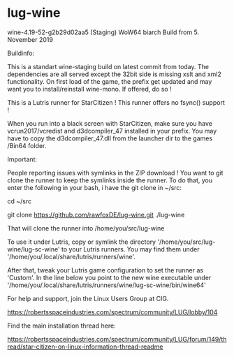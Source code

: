# lug-wine

wine-4.19-52-g2b29d02aa5 (Staging)
WoW64 biarch Build from 5. November 2019

Buildinfo:

This is a standart wine-staging build on latest commit from today.
The dependencies are all served except the 32bit side is missing xslt and xml2 functionality.
On first load of the game, the prefix get updated and may want you to install/reinstall wine-mono.
If offered, do so !

This is a Lutris runner for StarCitizen !
This runner offers no fsync() support !

When you run into a black screen with StarCitizen, make sure you have vcrun2017/vcredist and d3dcompiler_47 installed in your prefix.
You may have to copy the d3dcompiler_47.dll from the launcher dir to the games /Bin64 folder.

Important:

People reporting issues with symlinks in the ZIP download ! You want to git clone the runner to keep the symlinks inside the runner. To do that, you enter the following in your bash, i have the git clone in ~/src:

cd ~/src

git clone https://github.com/rawfoxDE/lug-wine.git ./lug-wine

That will clone the runner into /home/you/src/lug-wine

To use it under Lutris, copy or symlink the directory '/home/you/src/lug-wine/lug-sc-wine' to your Lutris runners. 
You may find them under '/home/you/.local/share/lutris/runners/wine'.

After that, tweak your Lutris game configuration to set the runner as 'Custom'. 
In the line below you point to the new wine executable under '/home/you/.local/share/lutris/runners/wine/lug-sc-wine/bin/wine64'

For help and support, join the Linux Users Group at CIG. 

https://robertsspaceindustries.com/spectrum/community/LUG/lobby/104

Find the main installation thread here:

https://robertsspaceindustries.com/spectrum/community/LUG/forum/149/thread/star-citizen-on-linux-information-thread-readme
